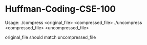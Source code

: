 # Huffman-Coding-CSE-100

Usage:
./compress <original_file> <compressed_file>
./uncompress <compressed_file> <uncompressed_file>

original_file should match uncompressed_file
